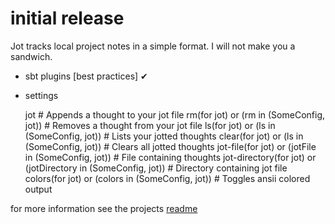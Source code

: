 # initial release

Jot tracks local project notes in a simple format. I will not make you a sandwich.

- sbt plugins [best practices] ✔

- settings

    jot                                                      # Appends a thought to your jot file
    rm(for jot)            or (rm in (SomeConfig, jot))      # Removes a thought from your jot file
    ls(for jot)            or (ls in (SomeConfig, jot))      # Lists your jotted thoughts
    clear(for jot)         or (ls in (SomeConfig, jot))      # Clears all jotted thoughts
    jot-file(for jot)      or (jotFile in (SomeConfig, jot)) # File containing thoughts
    jot-directory(for jot) or (jotDirectory in (SomeConfig, jot)) # Directory containing jot file
    colors(for jot) or (colors in (SomeConfig, jot))         # Toggles ansii colored output

for more information see the projects [readme][rm]

[bp]: https://github.com/harrah/xsbt/wiki/Plugins-Best-Practices
[rm]: https://github.com/softprops/jot#readme
